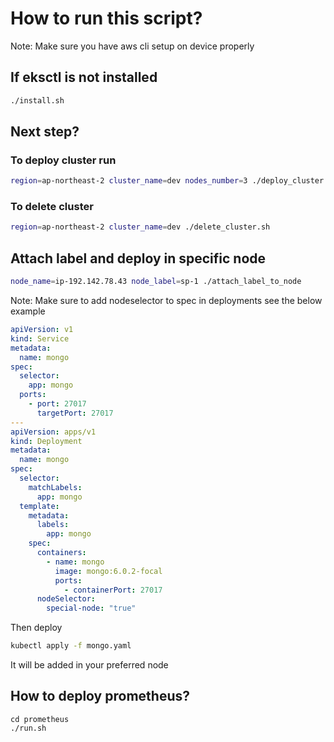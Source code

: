 # How to run this script?

Note: Make sure you have aws cli setup on device properly

## If eksctl is not installed

```sh
./install.sh
```

## Next step?

### To deploy cluster run

```sh
region=ap-northeast-2 cluster_name=dev nodes_number=3 ./deploy_cluster.sh
```

### To delete cluster 

```sh
region=ap-northeast-2 cluster_name=dev ./delete_cluster.sh
```

## Attach label and deploy in specific node

```sh
node_name=ip-192.142.78.43 node_label=sp-1 ./attach_label_to_node
```

Note: Make sure to add nodeselector to spec in deployments see the below example

```yaml
apiVersion: v1
kind: Service
metadata:
  name: mongo
spec:
  selector:
    app: mongo
  ports:
    - port: 27017
      targetPort: 27017
---
apiVersion: apps/v1
kind: Deployment
metadata:
  name: mongo
spec:
  selector:
    matchLabels:
      app: mongo
  template:
    metadata:
      labels:
        app: mongo
    spec:
      containers:
        - name: mongo
          image: mongo:6.0.2-focal
          ports:
            - containerPort: 27017
      nodeSelector:
        special-node: "true"
```

Then deploy

```sh
kubectl apply -f mongo.yaml
```

It will be added in your preferred node

## How to deploy prometheus?

```
cd prometheus
./run.sh
```
